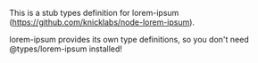 This is a stub types definition for lorem-ipsum (https://github.com/knicklabs/node-lorem-ipsum).

lorem-ipsum provides its own type definitions, so you don't need @types/lorem-ipsum installed!
